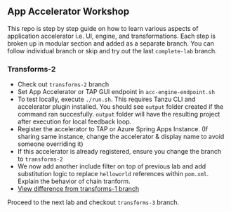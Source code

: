 ## App Accelerator Workshop
This repo is step by step guide on how to learn various aspects of application accelerator i.e. UI, engine, and transformations. Each step is broken up in modular section and added as a separate branch. You can follow individual branch or skip and try out the last `complete-lab` branch.

### Transforms-2
* Check out `transforms-2` branch
* Set App Accelerator or TAP GUI endpoint in `acc-engine-endpoint.sh`
* To test locally, execute `./run.sh`. This requires Tanzu CLI and accelerator plugin installed. You should see `output` folder created if the command ran succesfully. `output` folder will have the resulting project after execution for local feedback loop.
* Register the accelerator to TAP or Azure Spring Apps Instance. (If sharing same instance, change the accelerator & display name to avoid someone overriding it)
* If this accelerator is already registered, ensure you change the branch to `transforms-2`
* We now add another include filter on top of previous lab and add substitution logic to replace `helloworld` references within `pom.xml`. Explain the behavior of chain tranform. 
* [View difference from transforms-1 branch](https://github.com/dipalpat/app-accelerator-workshop/compare/transforms-1...transforms-2)

Proceed to the next lab and checkout `transforms-3` branch.
